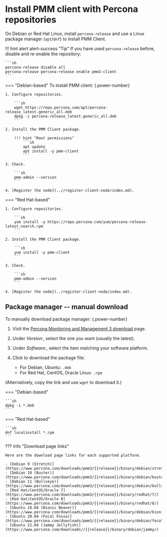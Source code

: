 # Install PMM client with Percona repositories

On Debian or Red Hat Linux, install `percona-release` and use a Linux package manager (`apt`/`dnf`) to install PMM Client.

!!! hint alert alert-success "Tip"
    If you have used `percona-release` before, disable and re-enable the repository:

    ```sh
    percona-release disable all
    percona-release percona-release enable pmm3-client
    ```

=== "Debian-based"
    To install PMM client:
    {.power-number}

    1. Configure repositories.

        ```sh
        wget https://repo.percona.com/apt/percona-release_latest.generic_all.deb
        dpkg -i percona-release_latest.generic_all.deb
        ```

    2. Install the PMM Client package.

        !!! hint "Root permissions"
            ```sh
            apt update
            apt install -y pmm-client
            ```

    3. Check.

        ```sh
        pmm-admin --version
        ```

    4. [Register the node](..//register-client-node/index.md).

=== "Red Hat-based"

    1. Configure repositories.

        ```sh
        yum install -y https://repo.percona.com/yum/percona-release-latest.noarch.rpm
        ```

    2. Install the PMM Client package.

        ```sh
        yum install -y pmm-client
        ```

    3. Check.

        ```sh
        pmm-admin --version
        ```

    4. [Register the node](../register-client-node/index.md).

## Package manager -- manual download

To manually download package manager:
{.power-number}

1. Visit the [Percona Monitoring and Management 3 download](https://www.percona.com/downloads//) page.
2. Under *Version:*, select the one you want (usually the latest).
3. Under *Software:*, select the item matching your software platform.
4. Click to download the package file:

    - For Debian, Ubuntu: `.deb`
    - For Red Hat, CentOS, Oracle Linux: `.rpm`

(Alternatively, copy the link and use `wget` to download it.)

=== "Debian-based"

    ```sh
    dpkg -i *.deb
    ```

=== "Red Hat-based"

    ```sh
    dnf localinstall *.rpm
    ```
??? info "Download page links"

    Here are the download page links for each supported platform.

    - [Debian 9 (Stretch)](https://www.percona.com/downloads/pmm3/{{release}}/binary/debian/stretch/)
    - [Debian 10 (Buster)](https://www.percona.com/downloads/pmm3/{{release}}/binary/debian/buster/)
    - [Debian 11 (Bullseye)](https://www.percona.com/downloads/pmm3/{{release}}/binary/debian/bullseye/)
    - [Red Hat/CentOS/Oracle 7](https://www.percona.com/downloads/pmm3/{{release}}/binary/redhat/7/)
    - [Red Hat/CentOS/Oracle 8](https://www.percona.com/downloads/pmm3/{{release}}/binary/redhat/8/)
    - [Ubuntu 18.04 (Bionic Beaver)](https://www.percona.com/downloads/pmm3/{{release}}/binary/debian/bionic/)
    - [Ubuntu 20.04 (Focal Fossa)](https://www.percona.com/downloads/pmm3/{{release}}/binary/debian/focal/)
    - [Ubuntu 22.04 (Jammy Jellyfish)](https://www.percona.com/downloads//{{release}}/binary/debian/jammy/)


